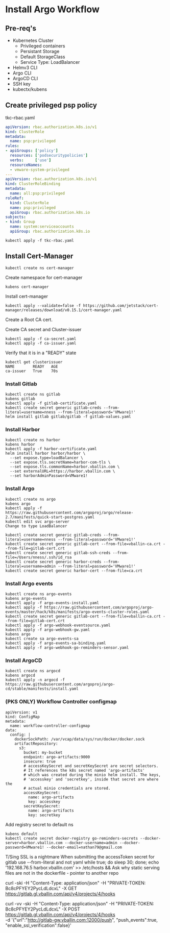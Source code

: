 # Install Argo Workflow

## Pre-req's 

- Kubernetes Cluster
    - Privileged containers
    - Persistant Storage
    - Default StorageClass
    - Service Type: LoadBalancer
- Helmv3 CLI
- Argo CLI
- ArgoCD CLI
- SSH key
- kubectx/kubens

## Create privileged psp policy
tkc-rbac.yaml
```yaml
apiVersion: rbac.authorization.k8s.io/v1
kind: ClusterRole
metadata:
  name: psp:privileged
rules:
- apiGroups: ['policy']
  resources: ['podsecuritypolicies']
  verbs:     ['use']
  resourceNames:
  - vmware-system-privileged
---
apiVersion: rbac.authorization.k8s.io/v1
kind: ClusterRoleBinding
metadata:
  name: all:psp:privileged
roleRef:
  kind: ClusterRole
  name: psp:privileged
  apiGroup: rbac.authorization.k8s.io
subjects:
- kind: Group
  name: system:serviceaccounts
  apiGroup: rbac.authorization.k8s.io
```
```
kubectl apply -f tkc-rbac.yaml
```

## Install Cert-Manager
```
kubectl create ns cert-manager
```

Create namespace for cert-manager
```
kubens cert-manager
```
Install cert-manager
```
kubectl apply --validate=false -f https://github.com/jetstack/cert-manager/releases/download/v0.15.1/cert-manager.yaml
```

Create a Root CA cert.

Create CA secret and Cluster-issuer
```
kubectl apply -f ca-secret.yaml
kubectl apply -f ca-issuer.yaml
```

Verify that it is in a "READY" state
```
kubectl get clusterissuer                                                                            
NAME        READY   AGE
ca-issuer   True    70s
```

### Install Gitlab
```
kubectl create ns gitlab
kubens gitlab
kubectl apply -f gitlab-certificate.yaml
kubectl create secret generic gitlab-creds --from-literal=username=nness --from-literal=password='VMware1!'
helm install gitlab gitlab/gitlab -f gitlab-values.yaml
```

### Install Harbor
```
kubectl create ns harbor
kubens harbor
kubectl apply -f harbor-certificate.yaml
helm install harbor harbor/harbor \
  --set expose.type=loadBalancer \
  --set expose.tls.secretName=harbor-com-tls \
  --set expose.tls.commonName=harbor.vballin.com \
  --set externalURL=https://harbor.vballin.com \
  --set harborAdminPassword=VMware1!
```
### Install Argo
```
kubectl create ns argo
kubens argo
kubectl apply -f https://raw.githubusercontent.com/argoproj/argo/release-2.7/manifests/quick-start-postgres.yaml
kubectl edit svc argo-server
Change to type LoadBalancer
```

```
kubectl create secret generic gitlab-creds --from-literal=username=nness --from-literal=password='VMware1!'
kubectl create secret generic gitlab-cert --from-file=vballin-ca.crt --from-file=gitlab-cert.crt
kubectl create secret generic gitlab-ssh-creds --from-file=/Users/nness/.ssh/id_rsa
kubectl create secret generic harbor-creds --from-literal=username=admin --from-literal=password='VMware1!'
kubectl create secret generic harbor-cert --from-file=ca.crt
```

### Install Argo events

```
kubectl create ns argo-events
kubens argo-events
kubectl apply -f argo-events-install.yaml
kubectl apply -f https://raw.githubusercontent.com/argoproj/argo-events/master/hack/k8s/manifests/argo-events-cluster-roles.yaml
kubectl create secret generic gitlab-cert --from-file=vballin-ca.crt --from-file=gitlab-cert.crt
kubectl apply -f argo-webhook-eventsource.yaml
kubectl apply -f argo-webhook-gw.yaml
kubens argo
kubectl create sa argo-events-sa
kubectl apply -f argo-events-sa-binding.yaml
kubectl apply -f argo-webhook-go-reminders-sensor.yaml
```

### Install ArgoCD
```
kubectl create ns argocd
kubens argocd
kubectl apply -n argocd -f https://raw.githubusercontent.com/argoproj/argo-cd/stable/manifests/install.yaml
```

### (PKS ONLY) Workflow Controller configmap

```
apiVersion: v1
kind: ConfigMap
metadata:
  name: workflow-controller-configmap
data:
  config: |
    dockerSockPath: /var/vcap/data/sys/run/docker/docker.sock
    artifactRepository:
      s3:
        bucket: my-bucket
        endpoint: argo-artifacts:9000
        insecure: true
        # accessKeySecret and secretKeySecret are secret selectors.
        # It references the k8s secret named 'argo-artifacts'
        # which was created during the minio helm install. The keys,
        # 'accesskey' and 'secretkey', inside that secret are where the
        # actual minio credentials are stored.
        accessKeySecret:
          name: argo-artifacts
          key: accesskey
        secretKeySecret:
          name: argo-artifacts
          key: secretkey
```

Add registry secret to default ns
```
kubens default
kubectl create secret docker-registry go-reminders-secrets --docker-server=harbor.vballin.com --docker-username=admin --docker-password=VMware1! --docker-email=nathan79@gmail.com
```
T/Sing
SSL is a nightmare
When submitting the accessToken secret for gitlab use --from-literal and not yaml
            while true; do sleep 30; done;
            echo '192.168.76.5 harbor.vballin.com' >> /etc/hosts &&
Ask why static serving files are not in the dockerfile
    - pointer to another repo


curl -ski -H "Content-Type: application/json" -H "PRIVATE-TOKEN: Bc8cPFYEY2PycLdLdcxL" -X GET https://gitlab.gl.vballin.com/api/v4/projects/4/hooks


curl -vv -ski -H "Content-Type: application/json" -H "PRIVATE-TOKEN: Bc8cPFYEY2PycLdLdcxL" -X POST https://gitlab.gl.vballin.com/api/v4/projects/4/hooks \
-d '{"url":"http://gitlab-gw.vballin.com:12000/push",
    "push_events":true,
    "enable_ssl_verification":false}'
